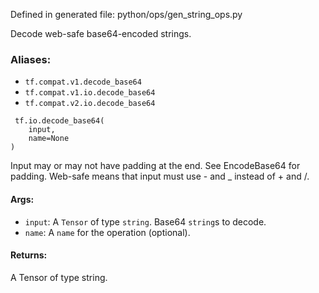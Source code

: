 
Defined in generated file: python/ops/gen_string_ops.py

Decode web-safe base64-encoded strings.
### Aliases:
- `tf.compat.v1.decode_base64`
- `tf.compat.v1.io.decode_base64`
- `tf.compat.v2.io.decode_base64`

```
 tf.io.decode_base64(
    input,
    name=None
)
```

Input may or may not have padding at the end. See EncodeBase64 for padding. Web-safe means that input must use - and _ instead of + and /.
#### Args:
- `input`: A `Tensor` of type `string`. Base64 `string`s to decode.
- `name`: A `name` for the operation (optional).
#### Returns:

A Tensor of type string.
